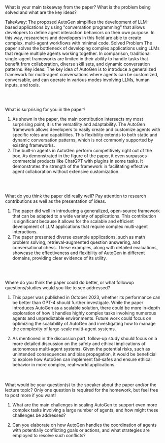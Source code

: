 What is your main takeaway from the paper? What is the problem being solved and what are the key ideas?

TakeAway: The proposed AutoGen simplifies the development of LLM-based applications by using "conversation programming" that allows developers to define agent interaction behaviors on their own purpose. In this way, researchers and developers in this field are able to create complex, multi-agent workflows with minimal code.
Solved Problem The paper solves the bottleneck of developing complex applications using LLMs that require multiple agents working together. In comparison, traditional single-agent frameworks are limited in their ability to handle tasks that benefit from collaboration, diverse skill sets, and dynamic conversation patterns.
Key ideas: The key idea of AutoGen is to introduce a generalized framework for multi-agent conversations where agents can be customized, conversable, and can operate in various modes involving LLMs, human inputs, and tools. 

<br>
<br>

What is surprising for you in the paper?
1. As shown in the paper, the main contribution intersects my most surprising point, it is the versatility and adaptability. The AutoGen framework allows developers to easily create and customize agents with specific roles and capabilities. This flexibility extends to both static and dynamic conversation patterns, which is not commonly supported by existing frameworks.
2. The built-in agents in AutoGen perform competitively right out of the box. As demonstrated in the figure of the paper, it even surpasses commercial products like ChatGPT with plugins in some tasks. It demonstrates the strength of the framework in facilitating effective agent collaboration without extensive customization.

<br>
<br>

What do you think the paper did really well? Pay attention to research contributions as well as the presentation of ideas.
1. The paper did well in introducing a generalized, open-source framework that can be adapted to a wide variety of applications. This contribution is significant because it allows for the scalable and efficient development of LLM applications that require complex multi-agent interactions.
2. The paper presented diverse example applications, such as math problem solving, retrieval-augmented question answering, and conversational chess. These examples, along with detailed evaluations, showcase the effectiveness and flexibility of AutoGen in different domains, providing clear evidence of its utility.


<br>
<br>

Where do you think the paper could do better, or what followup questions/studies would you like to see addressed?
1. This paper was published in October 2023, whether its performance can be better than GPT-4 should further investigate. While the paper introduces AutoGen as a scalable solution, there could be more in-depth exploration of how it handles highly complex tasks involving numerous agents and unpredictable environments. Future work could focus on optimizing the scalability of AutoGen and investigating how to manage the complexity of large-scale multi-agent systems.

2. As mentioned in the discussion part, follow-up study should focus on a more detailed discussion on the safety and ethical implications of autonomous multi-agent systems. Given the potential risks, such as unintended consequences and bias propagation, it would be beneficial to explore how AutoGen can implement fail-safes and ensure ethical behavior in more complex, real-world applications.

<br>
<br>
What would be your question(s) to the speaker about the paper and/or the lecture topic? Only one question is required for the homework, but feel free to post more if you want!

1. What are the main challenges in scaling AutoGen to support even more complex tasks involving a large number of agents, and how might these challenges be addressed?

2. Can you elaborate on how AutoGen handles the coordination of agents with potentially conflicting goals or actions, and what strategies are employed to resolve such conflicts?